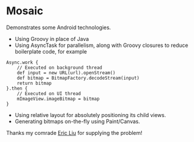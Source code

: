 # Mosaic

Demonstrates some Android technologies.

- Using Groovy in place of Java
- Using AsyncTask for parallelism, along with Groovy closures to reduce boilerplate code, for example

```
Async.work {
    // Executed on background thread
    def input = new URL(url).openStream()
    def bitmap = BitmapFactory.decodeStream(input)
    return bitmap
}.then {
    // Executed on UI thread
    mImageView.imageBitmap = bitmap
}
```

- Using relative layout for absolutely positioning its child views.
- Generating bitmaps on-the-fly using Paint/Canvas.

Thanks my comrade [Eric Liu][1] for supplying the problem!

[1]: https://github.com/Ericliu001